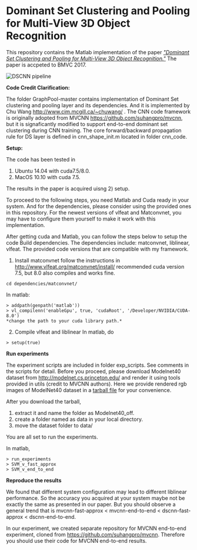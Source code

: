 # Dominant Set Clustering and Pooling for Multi-View 3D Object Recognition

This repository contains the Matlab implementation of the paper [*"Dominant Set Clustering and Pooling for
Multi-View 3D Object Recognition."*](http://www.cim.mcgill.ca/~chuwang/files/bmvc2017/bmvc_final_clean.pdf) The paper is accpeted to BMVC 2017.

![DSCNN pipeline](http://www.cim.mcgill.ca/~chuwang/files/bmvc2017/System_cluster_pooling_tight.svg)

**Code Credit Clarification:**

The folder GraphPool-master contains implementation of Dominant Set clustering and pooling layer and its dependencies. And it is implemented by Chu Wang http://www.cim.mcgill.ca/~chuwang/ . The CNN code framework is originally adopted from MVCNN https://github.com/suhangpro/mvcnn, but it is signaficantly modified to support end-to-end dominant set clustering during CNN training. The core forward/backward propagation rule for DS layer is defined in cnn_shape_init.m located in folder cnn_code.

**Setup:**

The code has been tested in 
  1) Ubuntu 14.04 with cuda7.5/8.0. 
  2) MacOS 10.10 with cuda 7.5. 

The results in the paper is acquired uisng 2) setup. 

To proceed to the following steps, you need Matlab and Cuda ready in your system. And for the dependencies, please consider using the provided ones in this repository. For the newest versions of vlfeat and Matconvnet, you may have to configure them yourself to make it work with this implementation.


After getting cuda and Matlab, you can follow the steps below to setup the code
Build dependencies. The dependencies include: matconvnet, liblinear, vlfeat. The provided code versions that are compatible with my framework.

1. Install matconvnet follow the instructions in 
http://www.vlfeat.org/matconvnet/install/
recommended cuda version 7.5, but 8.0 also compiles and works fine.
```
cd dependencies/matconvnet/
```
In matlab:
```
> addpath(genpath('matlab'))
> vl_compilenn('enableGpu', true, 'cudaRoot', '/Developer/NVIDIA/CUDA-8.0')
*change the path to your cuda library path.*
```
2. Compile vlfeat and liblinear
In matlab, do
```
> setup(true)
```

**Run experiments**

The experiment scripts are included in folder exp_scripts. See comments in the scripts for detail. Before you proceed, please download Modelnet40 dataset from http://modelnet.cs.princeton.edu/ and render it using tools provided in utils (credit to MVCNN authors). Here we provide rendered rgb images of ModelNet40 dataset in a [tarball file](http://www.cim.mcgill.ca/~chuwang/) for your convenience. 

After you download the tarball, 

1) extract it and name the folder as Modelnet40_off.
2) create a folder named as data in your local directory.
2) move the dataset folder to data/

You are all set to run the experiments.

In matlab,
```
> run_experiments
> SVM_v_fast_approx
> SVM_v_end_to_end
```
**Reproduce the results**

We found that different system configuration may lead to different liblinear performance. So the accuracy you acquired at your system maybe not be exactly the same as presented in our paper. But you should observe a general trend that is mvcnn-fast-approx < mvcnn-end-to-end < dscnn-fast-approx < dscnn-end-to-end. 

In our experiment, we created separate repository for MVCNN end-to-end experiment, cloned from https://github.com/suhangpro/mvcnn. Therefore you should use their code for MVCNN end-to-end results.

